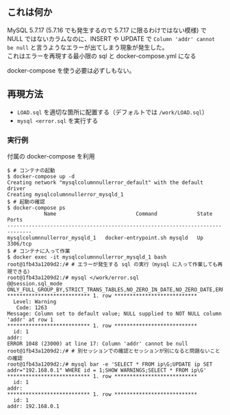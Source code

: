 ## これは何か

MySQL 5.7.17 (5.7.16 でも発生するので 5.7.17 に限るわけではない模様) で NULL ではないカラムなのに、INSERT や UPDATE で `Column 'addr' cannot be null` と言うようなエラーが出てしまう現象が発生した。  
これはエラーを再現する最小限の sql と docker-compose.yml になる

docker-compose を使う必要は必ずしもない。

## 再現方法

- `LOAD.sql` を適切な箇所に配置する（デフォルトでは `/work/LOAD.sql`）
- `mysql <error.sql` を実行する

### 実行例

付属の docker-compose を利用

```console
$ # コンテナの起動
$ docker-compose up -d
Creating network "mysqlcolumnnullerror_default" with the default driver
Creating mysqlcolumnnullerror_mysqld_1
$ # 起動の確認
$ docker-compose ps
            Name                          Command             State    Ports
------------------------------------------------------------------------------
mysqlcolumnnullerror_mysqld_1   docker-entrypoint.sh mysqld   Up      3306/tcp
$ # コンテナに入って作業
$ docker exec -it mysqlcolumnnullerror_mysqld_1 bash
root@1fb43a1209d2:/# # エラーが発生する sql の実行（mysql に入って作業しても再現できる）
root@1fb43a1209d2:/# mysql </work/error.sql
@@session.sql_mode
ONLY_FULL_GROUP_BY,STRICT_TRANS_TABLES,NO_ZERO_IN_DATE,NO_ZERO_DATE,ERROR_FOR_DIVISION_BY_ZERO,NO_AUTO_CREATE_USER,NO_ENGINE_SUBSTITUTION
*************************** 1. row ***************************
  Level: Warning
   Code: 1263
Message: Column set to default value; NULL supplied to NOT NULL column 'addr' at row 1
*************************** 1. row ***************************
  id: 1
addr:
ERROR 1048 (23000) at line 17: Column 'addr' cannot be null
root@1fb43a1209d2:/# # 別セッションでの確認とセッションが別になると問題ないことの確認
root@1fb43a1209d2:/# mysql bar -e 'SELECT * FROM ip\G;UPDATE ip SET addr="192.168.0.1" WHERE id = 1;SHOW WARNINGS;SELECT * FROM ip\G'
*************************** 1. row ***************************
  id: 1
addr:
*************************** 1. row ***************************
  id: 1
addr: 192.168.0.1
```
